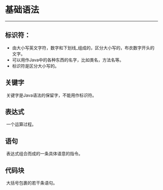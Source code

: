 # 基础语法

---------------

## 标识符：

-   由大小写英文字符，数字和下划线_组成的，区分大小写的，布衣数字开头的文字。
-   可以用作Java中的各种东西的名字，比如类名，方法名等。
-   标识符是区分大小写的。

## 关键字

​	关键字是Java语法的保留字，不能用作标识符。

## 表达式

​	一个运算过程。

## 语句

​	表达式组合而成的一条具体语意的指令。

## 代码块

​	大括号包裹的若干条语句。